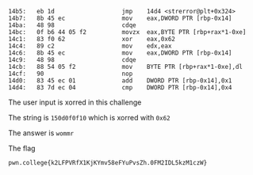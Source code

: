 
    14b5:	eb 1d                	jmp    14d4 <strerror@plt+0x324>
    14b7:	8b 45 ec             	mov    eax,DWORD PTR [rbp-0x14]
    14ba:	48 98                	cdqe
    14bc:	0f b6 44 05 f2       	movzx  eax,BYTE PTR [rbp+rax*1-0xe]
    14c1:	83 f0 62             	xor    eax,0x62
    14c4:	89 c2                	mov    edx,eax
    14c6:	8b 45 ec             	mov    eax,DWORD PTR [rbp-0x14]
    14c9:	48 98                	cdqe
    14cb:	88 54 05 f2          	mov    BYTE PTR [rbp+rax*1-0xe],dl
    14cf:	90                   	nop
    14d0:	83 45 ec 01          	add    DWORD PTR [rbp-0x14],0x1
    14d4:	83 7d ec 04          	cmp    DWORD PTR [rbp-0x14],0x4

The user input is xorred in this challenge

The string is `150d0f0f10` which is xorred with `0x62`

The answer is `wommr`

The flag 

    pwn.college{k2LFPVRfX1KjKYmv58eFYuPvsZh.0FM2IDL5kzM1czW}
